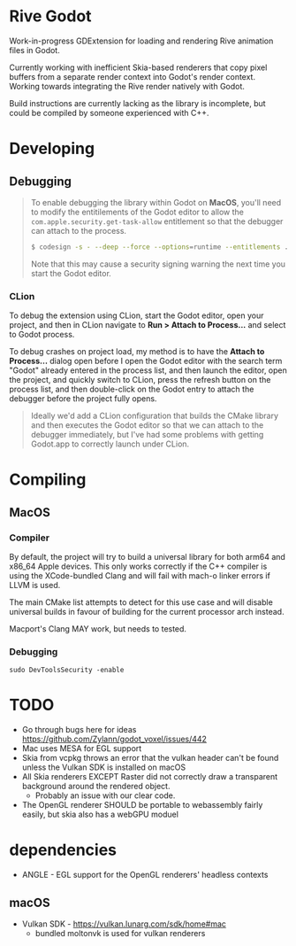 # Rive Godot

Work-in-progress GDExtension for loading and rendering Rive animation files in Godot.

Currently working with inefficient Skia-based renderers that copy pixel buffers from a separate render context into Godot's render context. Working towards integrating the Rive render natively with Godot.

Build instructions are currently lacking as the library is incomplete, but could be compiled by someone experienced with C++.

# Developing

## Debugging

> To enable debugging the library within Godot on **MacOS**, you'll need to modify the entitilements of the Godot editor to allow the `com.apple.security.get-task-allow` entitlement so that the debugger can attach to the process.
> ```bash
> $ codesign -s - --deep --force --options=runtime --entitlements ./editor.entitlements /Applications/Godot.app
> ```
> Note that this may cause a security signing warning the next time you start the Godot editor.

### CLion

To debug the extension using CLion, start the Godot editor, open your project, and then in CLion navigate to **Run > Attach to Process...** and select to Godot process.

To debug crashes on project load, my method is to have the **Attach to Process...** dialog open before I open the Godot editor with the search term "Godot" already entered in the process list, and then launch the editor, open the project, and quickly switch to CLion, press the refresh button on the process list, and then double-click on the Godot entry to attach the debugger before the project fully opens.

> Ideally we'd add a CLion configuration that builds the CMake library and then executes the Godot editor so that we can attach to the debugger immediately, but I've had some problems with getting Godot.app to correctly launch under CLion.


# Compiling

## MacOS

### Compiler

By default, the project will try to build a universal library for both arm64 and x86_64 Apple devices. This only works
correctly if the C++ compiler is using the XCode-bundled Clang and will fail with mach-o linker errors if LLVM is used.

The main CMake list attempts to detect for this use case and will disable universal builds in favour of building for
the current processor arch instead.

Macport's Clang MAY work, but needs to tested.

### Debugging

```
sudo DevToolsSecurity -enable
```

# TODO

 - Go through bugs here for ideas https://github.com/Zylann/godot_voxel/issues/442
 - Mac uses MESA for EGL support
 - Skia from vcpkg throws an error that the vulkan header can't be found unless the Vulkan SDK is installed on macOS
 - All Skia renderers EXCEPT Raster did not correctly draw a transparent background around the rendered object.
   - Probably an issue with our clear code.
 - The OpenGL renderer SHOULD be portable to webassembly fairly easily, but skia also has a webGPU moduel

# dependencies

  - ANGLE - EGL support for the OpenGL renderers' headless contexts

## macOS

 - Vulkan SDK - https://vulkan.lunarg.com/sdk/home#mac
   - bundled moltonvk is used for vulkan renderers